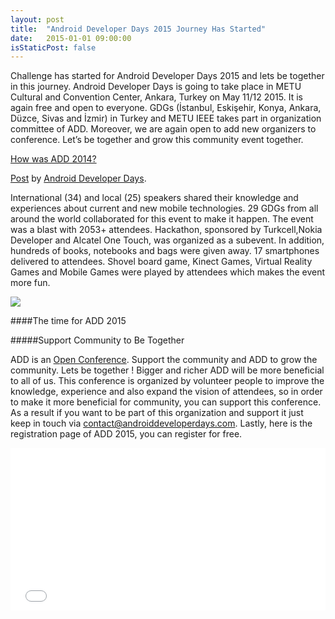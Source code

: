```yaml
---
layout: post
title:  "Android Developer Days 2015 Journey Has Started"
date:   2015-01-01 09:00:00
isStaticPost: false
---
```


Challenge has started for Android Developer Days 2015 and lets be together in this journey.
Android Developer Days is going to take place in METU Cultural and Convention Center, Ankara, Turkey on May 11/12 2015. It is again free and open to everyone. GDGs (İstanbul, Eskişehir, Konya, Ankara, Düzce, Sivas and İzmir) in Turkey and METU IEEE takes part in organization committee of ADD. Moreover, we are again open to add new organizers to conference. Let’s be together and grow this community event together.

[How was ADD 2014?](http://www.androiddeveloperdays.com/2014/)

<div id="fb-root" class="embed-responsive"></div><script>(function(d, s, id) {  var js, fjs = d.getElementsByTagName(s)[0];  if (d.getElementById(id)) return;  js = d.createElement(s); js.id = id;  js.src = "//connect.facebook.net/en_US/all.js#xfbml=1";  fjs.parentNode.insertBefore(js, fjs);}(document, 'script', 'facebook-jssdk'));</script><div class="fb-post" data-href="https://www.facebook.com/media/set/?set=a.668204803216292.1073741830.595383730498400&amp;type=1" data-width="500"><div class="fb-xfbml-parse-ignore"><a href="https://www.facebook.com/media/set/?set=a.668204803216292.1073741830.595383730498400&amp;type=1">Post</a> by <a href="https://www.facebook.com/androiddeveloperdays">Android Developer Days</a>.</div></div>

International (34) and local (25) speakers shared their knowledge and experiences about current and new mobile technologies. 29 GDGs from all around the world collaborated for this event to make it happen. The event was a blast with 2053+ attendees. Hackathon, sponsored by Turkcell,Nokia Developer and Alcatel One Touch, was organized as a subevent. In addition, hundreds of books, notebooks and bags were given away. 17 smartphones delivered to attendees. Shovel board game, Kinect Games, Virtual Reality Games and Mobile Games were played by attendees which makes the event more fun.

<img class="img-responsive" src="{{ site.baseurl }}/img/posts/add2014_infograph_en.png"/>

####The time for ADD 2015

#####Support Community to Be Together

ADD is an [Open Conference](http://en.wikipedia.org/wiki/Open_conference). Support the community and ADD to grow the community. Lets be together ! Bigger and richer ADD will be more beneficial to all of us. This conference is organized by volunteer people to improve the knowledge, experience and also expand the vision of attendees, so in order to make it more beneficial for community, you can support this conference. As a result if you want to be part of this organization and support it just keep in touch via <a href="mailto:contact@androiddeveloperdays.com">contact@androiddeveloperdays.com</a>.
Lastly, here is the registration page of ADD 2015, you can register for free.

<iframe src="//eventbrite.com/tickets-external?eid=14846274607&amp;ref=etckt" width="100%" height="260" frameborder="0" marginwidth="5" marginheight="5" scrolling="auto"></iframe>